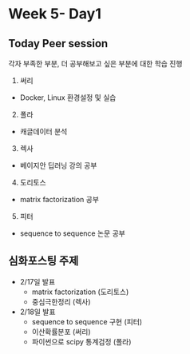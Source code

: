 ﻿# Week 5- Day1
## Today Peer session
각자 부족한 부분, 더 공부해보고 싶은 부분에 대한 학습 진행
1. 써리
- Docker, Linux 환경설정 및 실습
2. 폴라
- 캐글데이터 분석
3. 렉사
- 베이지안 딥러닝 강의 공부
4. 도리토스
- matrix factorization 공부
5. 피터
- sequence to sequence 논문 공부

## 심화포스팅 주제
- 2/17일 발표
	- matrix factorization (도리토스) 
	- 중심극한정리 (렉사) 
- 2/18일 발표
	- sequence to sequence 구현 (피터)
	- 이산확률분포 (써리)
	- 파이썬으로 scipy 통계검정 (폴라)
